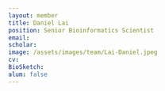 ```yaml
---
layout: member
title: Daniel Lai
position: Senior Bioinformatics Scientist
email: 
scholar: 
image: /assets/images/team/Lai-Daniel.jpeg
cv: 
BioSketch: 
alum: false
---
```

